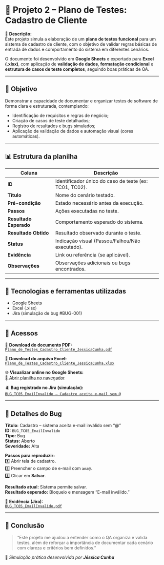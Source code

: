 # 🧩 Projeto 2 – Plano de Testes: Cadastro de Cliente  

📘 **Descrição:**  
Este projeto simula a elaboração de um **plano de testes funcional** para um sistema de cadastro de cliente, com o objetivo de validar regras básicas de entrada de dados e comportamento do sistema em diferentes cenários.  

O documento foi desenvolvido em **Google Sheets** e exportado para **Excel (.xlsx)**, com aplicação de **validação de dados**, **formatação condicional** e **estrutura de casos de teste completos**, seguindo boas práticas de QA.

---

## 🎯 **Objetivo**
Demonstrar a capacidade de documentar e organizar testes de software de forma clara e estruturada, contemplando:
- Identificação de requisitos e regras de negócio;  
- Criação de casos de teste detalhados;  
- Registro de resultados e bugs simulados;  
- Aplicação de validação de dados e automação visual (cores automáticas).  

---

## 📊 **Estrutura da planilha**
| Coluna | Descrição |
|--------|------------|
| **ID** | Identificador único do caso de teste (ex: TC01, TC02). |
| **Título** | Nome do cenário testado. |
| **Pré-condição** | Estado necessário antes da execução. |
| **Passos** | Ações executadas no teste. |
| **Resultado Esperado** | Comportamento esperado do sistema. |
| **Resultado Obtido** | Resultado observado durante o teste. |
| **Status** | Indicação visual (Passou/Falhou/Não executado). |
| **Evidência** | Link ou referência (se aplicável). |
| **Observações** | Observações adicionais ou bugs encontrados. |

---

## 🧠 **Tecnologias e ferramentas utilizadas**
- Google Sheets  
- Excel (.xlsx)  
- Jira (simulação de bug #BUG-001)  

---

## 📎 **Acessos**
📄 **Download do documento PDF:**  
[`Plano_de_Testes_Cadastro_Cliente_JessicaCunha.pdf`](https://github.com/jessicagcunha/Portfolio_JessicaCunha/blob/main/02_Plano_de_Testes_Cadastro_Cliente/Plano_de_Testes_Cadastro_Cliente_JessicaCunha.pdf)  

📄 **Download do arquivo Excel:**  
[`Plano_de_Testes_Cadastro_Cliente_JessicaCunha.xlsx`](https://github.com/jessicagcunha/Portfolio_JessicaCunha/blob/main/02_Plano_de_Testes_Cadastro_Cliente/Plano_de_Testes_Cadastro_Cliente_JessicaCunha.xlsx)  

🌐 **Visualizar online no Google Sheets:**  
[🔗 Abrir planilha no navegador](https://docs.google.com/spreadsheets/d/1-IVDqD1cFxVYu6bKAxstM7IdlP8L9LnRpg0uY41b_BE/edit?usp=sharing)  

🪲 **Bug registrado no Jira (simulação):**  
[`BUG_TC05_EmailInvalido – Cadastro aceita e-mail sem @`](https://github.com/jessicagcunha/Portfolio_JessicaCunha/blob/main/02_Plano_de_Testes_Cadastro_Cliente/BUG_TC05_EmailInvalido.pdf)  

---

## 🐞 **Detalhes do Bug**

**Título:** Cadastro – sistema aceita e-mail inválido sem “@”  
**ID:** `BUG_TC05_EmailInvalido`  
**Tipo:** Bug  
**Status:** Aberto  
**Severidade:** Alta  

**Passos para reproduzir:**  
1️⃣ Abrir tela de cadastro.  
2️⃣ Preencher o campo de e-mail com `ana@`.  
3️⃣ Clicar em **Salvar**.  

**Resultado atual:** Sistema permite salvar.  
**Resultado esperado:** Bloqueio e mensagem “E-mail inválido.”  

📎 **Evidência (Jira):**  
[`BUG_TC05_EmailInvalido.pdf`](https://github.com/jessicagcunha/Portfolio_JessicaCunha/blob/main/02_Plano_de_Testes_Cadastro_Cliente/BUG_TC05_EmailInvalido.pdf)

---

## 💬 **Conclusão**
> “Este projeto me ajudou a entender como o QA organiza e valida testes, além de reforçar a importância de documentar cada cenário com clareza e critérios bem definidos.”  

📌 *Simulação prática desenvolvida por **Jéssica Cunha***  
